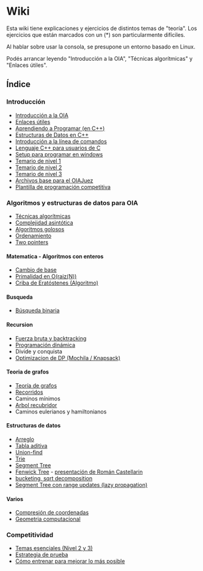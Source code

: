 # Wiki

Esta wiki tiene explicaciones y ejercicios de distintos temas de "teoría". Los
ejercicios que están marcados con un (\*) son particularmente difíciles.

Al hablar sobre usar la consola, se presupone un entorno basado en Linux.

Podés arrancar leyendo "Introducción a la OIA", "Técnicas algorítmicas" y
"Enlaces útiles".

## Índice

### Introducción

- [Introducción a la OIA]( introduccion )
- [Enlaces útiles]( links )
- [Aprendiendo a Programar (en C++)]( aprendiendo-a-programar )
- [Estructuras de Datos en C++]( estructuras-cpp )
- [Introducción a la línea de comandos]( linea-de-comandos )
- [Lenguaje C++ para usuarios de C]( cpp-para-usuarios-de-c )
- [Setup para programar en windows]( programar-en-windows )
- [Temario de nivel 1]( temario-de-nivel-1 )
- [Temario de nivel 2]( temario-de-nivel-2 )
- [Temario de nivel 3]( temario-de-nivel-3 )
- [Archivos base para el OIAJuez]( archivos-base )
- [Plantilla de programación competitiva]( template )

### Algoritmos y estructuras de datos para OIA

- [Técnicas algorítmicas]( tecnicas )
- [Complejidad asintótica]( complejidad )
- [Algoritmos golosos]( greedy )
- [Ordenamiento]( ordenamiento )
- [Two pointers]( two-pointers )

#### Matematica - Algoritmos con enteros
- [Cambio de base]( cambio-de-base )
- [Primalidad en O(raiz(N))]( primalidad-sqrt )
- [Criba de Eratóstenes (Algoritmo)]( criba )

#### Busqueda
- [Búsqueda binaria]( busqueda-binaria )

#### Recursion
- [Fuerza bruta y backtracking]( backtracking )
- [Programación dinámica]( dp )
- Divide y conquista
- [Optimizacion de DP (Mochila / Knapsack)]( knapsack )

#### Teoria de grafos
- [Teoría de grafos]( grafos )
- [Recorridos]( recorridos )
- Caminos mínimos
- [Arbol recubridor]( spanning-tree )
- Caminos eulerianos y hamiltonianos

#### Estructuras de datos
- [Arreglo]( arreglos )
- [Tabla aditiva]( tabla-aditiva )
- [Union-find]( union-find )
- [Trie]( trie )
- [Segment Tree]( segment-tree )
- [Fenwick Tree]( fenwick ) - [presentación de Román Castellarin](https://www.oia.unsam.edu.ar/wp-content/uploads/2017/11/Fenwick-Trees.pdf)
- [bucketing, sqrt decomposition]( sqrt-decomposition )
- [Segment Tree con range updates (lazy propagation)]( lazy-propagation )

#### Varios

- [Compresión de coordenadas]( compresion-de-coordenadas )
- [Geometria computacional]( geometria )

### Competitividad

- [Temas esenciales (Nivel 2 y 3)]( esenciales )
- [Estrategia de prueba]( estrategia )
- [Cómo entrenar para mejorar lo más posible]( entrenar )

